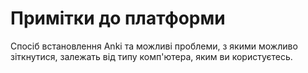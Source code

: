 # Примітки до платформи

Спосіб встановлення Anki та можливі проблеми, з якими можливо зіткнутися, залежать від типу комп'ютера, яким ви користуєтесь.
